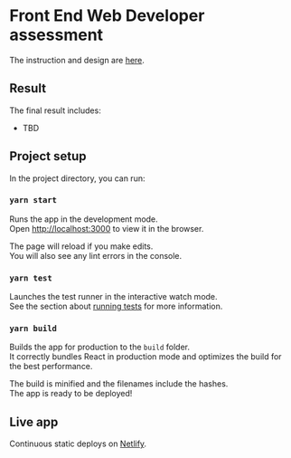 # Front End Web Developer assessment

The instruction and design are [here](https://gist.github.com/colepeters/9657b05203bacc99ed0fe19caddf2164).

## Result

The final result includes:
- TBD

## Project setup

In the project directory, you can run:

### `yarn start`

Runs the app in the development mode.\
Open [http://localhost:3000](http://localhost:3000) to view it in the browser.

The page will reload if you make edits.\
You will also see any lint errors in the console.

### `yarn test`

Launches the test runner in the interactive watch mode.\
See the section about [running tests](https://facebook.github.io/create-react-app/docs/running-tests) for more information.

### `yarn build`

Builds the app for production to the `build` folder.\
It correctly bundles React in production mode and optimizes the build for the best performance.

The build is minified and the filenames include the hashes.\
The app is ready to be deployed!

## Live app

Continuous static deploys on [Netlify](http://link.to.netlify).